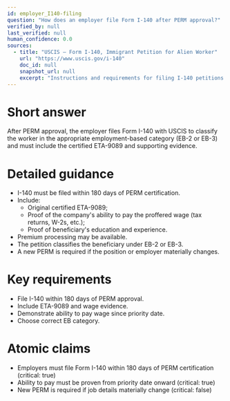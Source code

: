 ```yaml
---
id: employer_I140-filing
question: "How does an employer file Form I-140 after PERM approval?"
verified_by: null
last_verified: null
human_confidence: 0.0
sources:
  - title: "USCIS – Form I-140, Immigrant Petition for Alien Worker"
    url: "https://www.uscis.gov/i-140"
    doc_id: null
    snapshot_url: null
    excerpt: "Instructions and requirements for filing I-140 petitions under INA §204."
---
```


# Short answer
After PERM approval, the employer files Form I-140 with USCIS to classify the worker in the appropriate employment-based category (EB-2 or EB-3) and must include the certified ETA-9089 and supporting evidence.

# Detailed guidance
- I-140 must be filed within 180 days of PERM certification.
- Include:
  - Original certified ETA-9089;
  - Proof of the company's ability to pay the proffered wage (tax returns, W-2s, etc.);
  - Proof of beneficiary's education and experience.
- Premium processing may be available.
- The petition classifies the beneficiary under EB-2 or EB-3.
- A new PERM is required if the position or employer materially changes.

# Key requirements
- File I-140 within 180 days of PERM approval.  
- Include ETA-9089 and wage evidence.  
- Demonstrate ability to pay wage since priority date.  
- Choose correct EB category.

# Atomic claims
- Employers must file Form I-140 within 180 days of PERM certification (critical: true)
- Ability to pay must be proven from priority date onward (critical: true)
- New PERM is required if job details materially change (critical: false)

